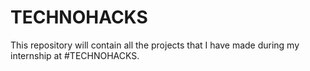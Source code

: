 # TECHNOHACKS
This repository will contain all the projects that I have made during my internship at #TECHNOHACKS.
